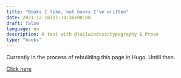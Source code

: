 ```yaml
---
title: "Books I like, not books I've written"
date: 2021-12-18T11:10:36+08:00
draft: false
language: en
description: A test with @tailwindcss/typography & Prose
type: "books"
---
```


Currently in the process of rebuilding this page in Hugo. Untill then.

[Click here](https://ibrahimsowunmi.com/content)